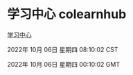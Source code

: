 # 学习中心 colearnhub
[学习中心](http://27.19.32.34:56308/colearnhub/)

2022年 10月 06日 星期四 08:10:02 CST

2022年 10月 06日 星期四 00:10:02 GMT
